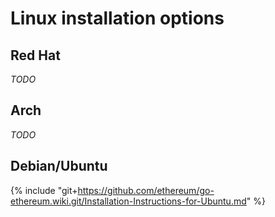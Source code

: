 # Linux installation options

## Red Hat

_TODO_

## Arch

_TODO_

## Debian/Ubuntu

{% include "git+https://github.com/ethereum/go-ethereum.wiki.git/Installation-Instructions-for-Ubuntu.md" %}
